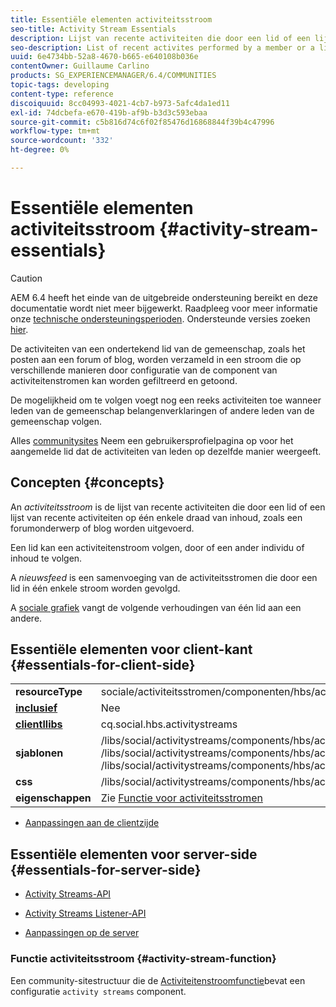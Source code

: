 ```yaml
---
title: Essentiële elementen activiteitsstroom
seo-title: Activity Stream Essentials
description: Lijst van recente activiteiten die door een lid of een lijst van recente activiteiten op één enkele draad van inhoud worden uitgevoerd
seo-description: List of recent activites performed by a member or a list of recent activities on a single thread of content
uuid: 6e4734bb-52a8-4670-b665-e640108b036e
contentOwner: Guillaume Carlino
products: SG_EXPERIENCEMANAGER/6.4/COMMUNITIES
topic-tags: developing
content-type: reference
discoiquuid: 8cc04993-4021-4cb7-b973-5afc4da1ed11
exl-id: 74dcbefa-e670-419b-af9b-b3d3c593ebaa
source-git-commit: c5b816d74c6f02f85476d16868844f39b4c47996
workflow-type: tm+mt
source-wordcount: '332'
ht-degree: 0%

---
```


# Essentiële elementen activiteitsstroom {#activity-stream-essentials}

>[!CAUTION]
>
>AEM 6.4 heeft het einde van de uitgebreide ondersteuning bereikt en deze documentatie wordt niet meer bijgewerkt. Raadpleeg voor meer informatie onze [technische ondersteuningsperioden](https://helpx.adobe.com/support/programs/eol-matrix.html). Ondersteunde versies zoeken [hier](https://experienceleague.adobe.com/docs/).

De activiteiten van een ondertekend lid van de gemeenschap, zoals het posten aan een forum of blog, worden verzameld in een stroom die op verschillende manieren door configuratie van de component van activiteitenstromen kan worden gefiltreerd en getoond.

De mogelijkheid om te volgen voegt nog een reeks activiteiten toe wanneer leden van de gemeenschap belangenverklaringen of andere leden van de gemeenschap volgen.

Alles [communitysites](overview.md#communitiessites) Neem een gebruikersprofielpagina op voor het aangemelde lid dat de activiteiten van leden op dezelfde manier weergeeft.

## Concepten {#concepts}

An *activiteitsstroom* is de lijst van recente activiteiten die door een lid of een lijst van recente activiteiten op één enkele draad van inhoud, zoals een forumonderwerp of blog worden uitgevoerd.

Een lid kan een activiteitenstroom volgen, door of een ander individu of inhoud te volgen.

A *nieuwsfeed* is een samenvoeging van de activiteitsstromen die door een lid in één enkele stroom worden gevolgd.

A [sociale grafiek](essentials-socialgraph.md) vangt de volgende verhoudingen van één lid aan een andere.

## Essentiële elementen voor client-kant {#essentials-for-client-side}

<table> 
 <tbody>
  <tr>
   <td> <strong>resourceType</strong></td> 
   <td>sociale/activiteitsstromen/componenten/hbs/activiteitsstromen</td> 
  </tr>
  <tr>
   <td> <a href="scf.md#add-or-include-a-communities-component"><strong>inclusief</strong></a></td> 
   <td>Nee</td> 
  </tr>
  <tr>
   <td> <a href="clientlibs.md"><strong>clientllibs</strong></a></td> 
   <td>cq.social.hbs.activitystreams</td> 
  </tr>
  <tr>
   <td> <strong>sjablonen</strong></td> 
   <td> /libs/social/activitystreams/components/hbs/activitystreams/activitystreams.hbs<br /> /libs/social/activitystreams/components/hbs/activitystreams/activity/activity-title.hbs<br /> /libs/social/activitystreams/components/hbs/activitystreams/activity/activity.hbs</td> 
  </tr>
  <tr>
   <td> <strong>css</strong></td> 
   <td> /libs/social/activitystreams/components/hbs/activitystreams/clientlibs/activitystreams.css</td> 
  </tr>
  <tr>
   <td><strong> eigenschappen</strong></td> 
   <td>Zie <a href="activities.md">Functie voor activiteitsstromen</a></td> 
  </tr>
 </tbody>
</table>

* [Aanpassingen aan de clientzijde](client-customize.md)

## Essentiële elementen voor server-side {#essentials-for-server-side}

* [Activity Streams-API](https://helpx.adobe.com/experience-manager/6-4/sites/developing/using/reference-materials/javadoc/com/adobe/cq/social/activitystreams/api/package-frame.html)

* [Activity Streams Listener-API](https://helpx.adobe.com/experience-manager/6-4/sites/developing/using/reference-materials/javadoc/com/adobe/cq/social/activitystreams/listener/api/package-frame.html)

* [Aanpassingen op de server](server-customize.md)

### Functie activiteitsstroom {#activity-stream-function}

Een community-sitestructuur die de [Activiteitenstroomfunctie](functions.md#activity-stream-function)bevat een configuratie `activity streams` component.
